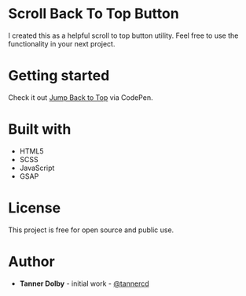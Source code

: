 # Scroll Back To Top Button
I created this as a helpful scroll to top button utility. Feel free to use the functionality in your next project.

# Getting started
Check it out [Jump Back to Top](https://codepen.io/spherical/pen/bGEYmBN) via CodePen.

# Built with
* HTML5
* SCSS
* JavaScript
* GSAP

# License 
This project is free for open source and public use.

# Author
* **Tanner Dolby** - initial work - [@tannercd](https://github.com/tannercd)